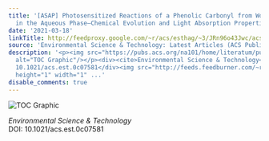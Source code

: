```yaml
---
title: '[ASAP] Photosensitized Reactions of a Phenolic Carbonyl from Wood Combustion
  in the Aqueous Phase—Chemical Evolution and Light Absorption Properties of AqSOA'
date: '2021-03-18'
linkTitle: http://feedproxy.google.com/~r/acs/esthag/~3/JRn96o43Jwc/acs.est.0c07581
source: 'Environmental Science & Technology: Latest Articles (ACS Publications)'
description: '<p><img src="https://pubs.acs.org/na101/home/literatum/publisher/achs/journals/content/esthag/0/esthag.ahead-of-print/acs.est.0c07581/20210318/images/medium/es0c07581_0009.gif"
  alt="TOC Graphic"/></p><div><cite>Environmental Science & Technology</cite></div><div>DOI:
  10.1021/acs.est.0c07581</div><img src="http://feeds.feedburner.com/~r/acs/esthag/~4/JRn96o43Jwc"
  height="1" width="1" ...'
disable_comments: true
---
```

<p><img src="https://pubs.acs.org/na101/home/literatum/publisher/achs/journals/content/esthag/0/esthag.ahead-of-print/acs.est.0c07581/20210318/images/medium/es0c07581_0009.gif" alt="TOC Graphic"/></p><div><cite>Environmental Science & Technology</cite></div><div>DOI: 10.1021/acs.est.0c07581</div><img src="http://feeds.feedburner.com/~r/acs/esthag/~4/JRn96o43Jwc" height="1" width="1" ...